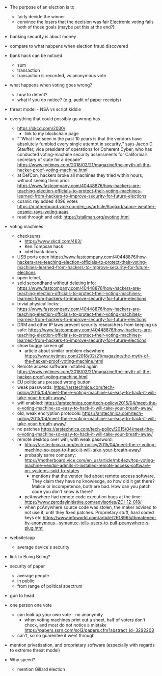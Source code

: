 * The purpose of an election is to
   * fairly decide the winner
   * convince the losers that the decision was fair
  Electronic voting fails both of those goals
  (maybe put this at the end?)
* banking security is about money
* compare to what happens when election fraud discovered

* bank hack can be noticed
   * sum
   * transaction
   * transaction is recorded, vs anonymous vote
* what happens when voting goes wrong?
   * how to detect?
   * what if you do notice? (e.g. audit of paper receipts)
* threat model - NSA vs script kiddie


* everything that could possibly go wrong has
   * https://xkcd.com/2030/
      * link to my blockchain page
   * "‘‘What I’ve seen in the past 10 years is that the vendors have absolutely fumbled every single attempt in security,’’ says Jacob D. Stauffer, vice president of operations for Coherent Cyber, who has conducted voting-machine security assessments for California’s secretary of state for a decade" https://www.nytimes.com/2018/02/21/magazine/the-myth-of-the-hacker-proof-voting-machine.html
   * at DefCon, hackers broke all machines they tried within hours, without seeing them prior: https://www.fastcompany.com/40448876/how-hackers-are-teaching-election-officials-to-protect-their-voting-machines-learned-from-hackers-to-improve-security-for-future-elections
   * cosmic ray added 4096 votes https://motherboard.vice.com/en_us/article/9agbxd/space-weather-cosmic-rays-voting-aaas
   * read through and add: https://stallman.org/evoting.html
* voting machines
   * checksums
      * https://www.xkcd.com/463/
      * Ken Tompsan hack
      * intel back doors
   * USB ports open https://www.fastcompany.com/40448876/how-hackers-are-teaching-election-officials-to-protect-their-voting-machines-learned-from-hackers-to-improve-security-for-future-elections
   * open telnet, 
   * sold secondhand without deleting info: https://www.fastcompany.com/40448876/how-hackers-are-teaching-election-officials-to-protect-their-voting-machines-learned-from-hackers-to-improve-security-for-future-elections
   * trivial physical locks: https://www.fastcompany.com/40448876/how-hackers-are-teaching-election-officials-to-protect-their-voting-machines-learned-from-hackers-to-improve-security-for-future-elections
   * DRM and other IP laws prevent security researchers from keeping us safe: https://www.fastcompany.com/40448876/how-hackers-are-teaching-election-officials-to-protect-their-voting-machines-learned-from-hackers-to-improve-security-for-future-elections
   * show buggy screen gif
      * article about similar problem elsewhere https://www.nytimes.com/2018/02/21/magazine/the-myth-of-the-hacker-proof-voting-machine.html
   * Remote access software installed again https://www.nytimes.com/2018/02/21/magazine/the-myth-of-the-hacker-proof-voting-machine.html
   * EU politicians pressed wrong button
   * weak passwords: https://arstechnica.com/tech-policy/2015/04/meet-the-e-voting-machine-so-easy-to-hack-it-will-take-your-breath-away/
   * wifi enabled: https://arstechnica.com/tech-policy/2015/04/meet-the-e-voting-machine-so-easy-to-hack-it-will-take-your-breath-away/
   * old, weak encryption protocols: https://arstechnica.com/tech-policy/2015/04/meet-the-e-voting-machine-so-easy-to-hack-it-will-take-your-breath-away/
   * no patches https://arstechnica.com/tech-policy/2015/04/meet-the-e-voting-machine-so-easy-to-hack-it-will-take-your-breath-away/
   * remote desktop over wifi, with weak password: 
      * https://arstechnica.com/tech-policy/2015/04/meet-the-e-voting-machine-so-easy-to-hack-it-will-take-your-breath-away/
      * probably same company: https://motherboard.vice.com/en_us/article/mb4ezy/top-voting-machine-vendor-admits-it-installed-remote-access-software-on-systems-sold-to-states 
         * mentions that the vendor lied about remote access software. They claim they have no knowledge, so how did it get there? Malice or incompetence, both are bad. How can you patch code you don't know is there?
      * pcAnywhere had remote code execution bugs at the time: https://www.zerodayinitiative.com/advisories/ZDI-12-018/
      * when pcAnywhere source code was stolen, the maker advised to not use it, until they fixed patches. Proprietary stuff, hard coded keys etc https://www.infoworld.com/article/2618965/threatened-by-anonymous--symantec-tells-users-to-pull-pcanywhere-s-plug.html
* website/app
   
   * average device's security
* link to Boing Boing?

* security of paper
   * average people
   * in public
   * from range of political spectrum

* gun to head
* one person one vote
   * can look up your own vote - no anonymity
      * when voting machines print out a sheet, half of voters don't check, and most do not notice a mistake https://papers.ssrn.com/sol3/papers.cfm?abstract_id=3292208
   * can't, so no guarentee it went through


* mention privatisation, and proprietary software (especially with regards to extreme threat model)

* Why speed?
   * mention Gillard election
